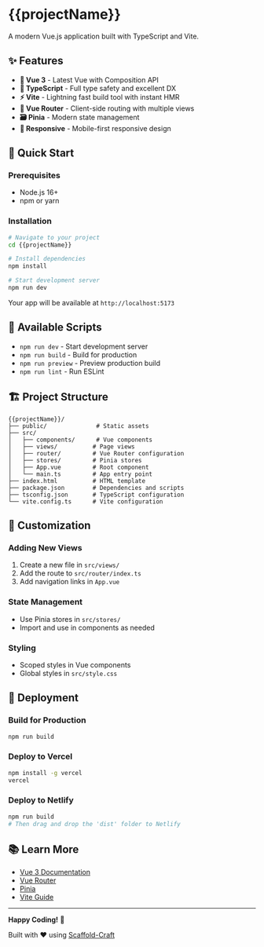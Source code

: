 # {{projectName}}

A modern Vue.js application built with TypeScript and Vite.

## ✨ Features

- **🚀 Vue 3** - Latest Vue with Composition API
- **🔧 TypeScript** - Full type safety and excellent DX
- **⚡ Vite** - Lightning fast build tool with instant HMR
- **🧭 Vue Router** - Client-side routing with multiple views
- **🗃️ Pinia** - Modern state management
- **📱 Responsive** - Mobile-first responsive design

## 🚀 Quick Start

### Prerequisites

- Node.js 16+
- npm or yarn

### Installation

```bash
# Navigate to your project
cd {{projectName}}

# Install dependencies
npm install

# Start development server
npm run dev
```

Your app will be available at `http://localhost:5173`

## 📜 Available Scripts

- `npm run dev` - Start development server
- `npm run build` - Build for production
- `npm run preview` - Preview production build
- `npm run lint` - Run ESLint

## 🏗️ Project Structure

```
{{projectName}}/
├── public/              # Static assets
├── src/
│   ├── components/      # Vue components
│   ├── views/          # Page views
│   ├── router/         # Vue Router configuration
│   ├── stores/         # Pinia stores
│   ├── App.vue         # Root component
│   └── main.ts         # App entry point
├── index.html          # HTML template
├── package.json        # Dependencies and scripts
├── tsconfig.json       # TypeScript configuration
└── vite.config.ts      # Vite configuration
```

## 🎨 Customization

### Adding New Views
1. Create a new file in `src/views/`
2. Add the route to `src/router/index.ts`
3. Add navigation links in `App.vue`

### State Management
- Use Pinia stores in `src/stores/`
- Import and use in components as needed

### Styling
- Scoped styles in Vue components
- Global styles in `src/style.css`

## 🚀 Deployment

### Build for Production
```bash
npm run build
```

### Deploy to Vercel
```bash
npm install -g vercel
vercel
```

### Deploy to Netlify
```bash
npm run build
# Then drag and drop the 'dist' folder to Netlify
```

## 📚 Learn More

- [Vue 3 Documentation](https://vuejs.org/)
- [Vue Router](https://router.vuejs.org/)
- [Pinia](https://pinia.vuejs.org/)
- [Vite Guide](https://vitejs.dev/guide/)

---

**Happy Coding!** 🎉

Built with ❤️ using [Scaffold-Craft](https://github.com/yourusername/scaffold-craft) 